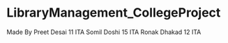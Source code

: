 # LibraryManagement_CollegeProject
Made By Preet Desai 11 ITA
        Somil Doshi 15 ITA
        Ronak Dhakad 12 ITA
